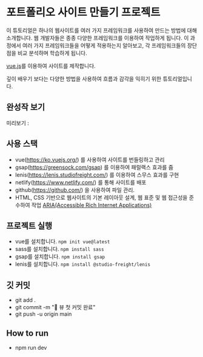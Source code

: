 # 포트폴리오 사이트 만들기 프로젝트

이 튜토리얼은 하나의 웹사이트를 여러 가지 프레임워크를 사용하여 만드는 방법에 대해 소개합니다. 
웹 개발자들은 종종 다양한 프레임워크를 이용하여 작업하게 됩니다. 
이 과정에서 여러 가지 프레임워크들을 어떻게 적용하는지 알아보고, 
각 프레임워크들의 장단점을 비교 분석하며 학습하게 됩니다.

[vue.js](https://github.com/webstoryboy/port2023-vue)를 이용하여 사이트를 제작합니다.

깊이 배우기 보다는 다양한 방법을 사용하여 흐름과 감각을 익히기 위한 튜토리얼입니다. 

## 완성작 보기 
미리보기 : 

## 사용 스택
- vue(https://ko.vuejs.org/) 를 사용하여 사이트를 번들링하고 관리
- gsap(https://greensock.com/gsap) 를 이용하여 패럴랙스 효과를 줌
- lenis(https://lenis.studiofreight.com/) 를 이용하여 스무스 효과를 구현
- netlify(https://www.netlify.com/) 를 통해 사이트를 배포
- github(https://github.com/) 을 사용하여 파일 관리.
- HTML, CSS 기반으로 웹사이트의 기본 레이아웃 설계, 웹 표준 및 웹 접근성을 준수하여 작업 [ARIA(Accessible Rich Internet Applications)](https://developer.mozilla.org/en-US/docs/Web/Accessibility/ARIA/Roles)

## 프로젝트 실행
- vue를 설치합니다. `npm init vue@latest`
- sass를 설치합니다. `npm install sass`
- gsap를 설치합니다. `npm install gsap`
- lenis를 설치합니다. `npm install @studio-freight/lenis`

## 깃 커밋
- git add .
- git commit -m "😤 뷰 첫 커밋 완료"
- git push -u origin main


## How to run
- npm run dev
